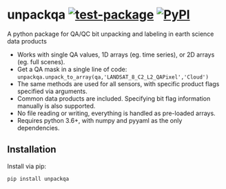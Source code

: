 # unpackqa [![test-package](https://github.com/sdtaylor/unpackqa/actions/workflows/test-package.yml/badge.svg)](https://github.com/sdtaylor/unpackqa/actions/workflows/test-package.yml) [![PyPI](https://img.shields.io/pypi/v/unpackqa)](https://pypi.org/project/unpackqa/)
A python package for QA/QC bit unpacking and labeling in earth science data products  

- Works with single QA values, 1D arrays (eg. time series), or 2D arrays (eg. full scenes).  
- Get a QA mask in a single line of code: `unpackqa.unpack_to_array(qa,'LANDSAT_8_C2_L2_QAPixel','Cloud')`
- The same methods are used for all sensors, with specific product flags specified via arguments.  
- Common data products are included. Specifying bit flag information manually is also supported.  
- No file reading or writing, everything is handled as pre-loaded arrays.  
- Requires python 3.6+, with numpy and pyyaml as the only dependencies.  

## Installation

Install via pip:

```
pip install unpackqa
```

